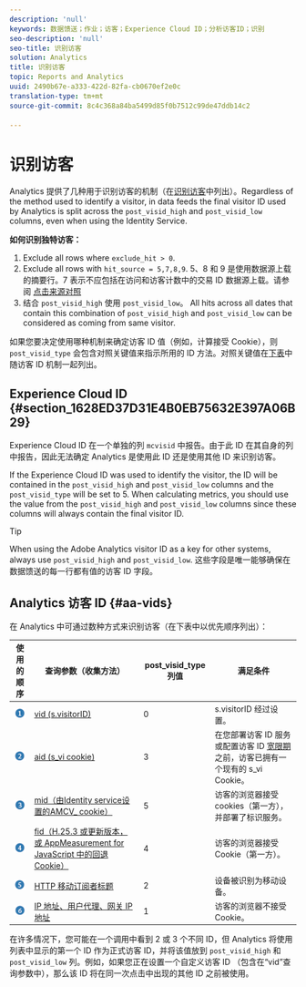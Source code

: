 ```yaml
---
description: 'null'
keywords: 数据馈送；作业；访客；Experience Cloud ID；分析访客ID；识别
seo-description: 'null'
seo-title: 识别访客
solution: Analytics
title: 识别访客
topic: Reports and Analytics
uuid: 2490b67e-a333-422d-82fa-cb0670ef2e0c
translation-type: tm+mt
source-git-commit: 8c4c368a84ba5499d85f0b7512c99de47ddb14c2

---
```



# 识别访客

Analytics 提供了几种用于识别访客的机制（在[识别访客](/help/export/analytics-data-feed/c-df-contents/datafeeds-visid.md)中列出）。Regardless of the method used to identify a visitor, in data feeds the final visitor ID used by Analytics is split across the `post_visid_high` and `post_visid_low` columns, even when using the Identity Service.

**如何识别独特访客：**

1. Exclude all rows where `exclude_hit > 0`.
1. Exclude all rows with `hit_source = 5,7,8,9`. 5、8 和 9 是使用数据源上载的摘要行。7 表示不应包括在访问和访客计数中的交易 ID 数据源上载。请参阅 [点击来源对照](/help/export/analytics-data-feed/c-df-contents/datafeeds-hit-source.md)
1. 结合 `post_visid_high` 使用 `post_visid_low`。 All hits across all dates that contain this combination of `post_visid_high` and `post_visid_low` can be considered as coming from same visitor.

如果您要决定使用哪种机制来确定访客 ID 值（例如，计算接受 Cookie），则 `post_visid_type` 会包含对照关键值来指示所用的 ID 方法。对照关键值在[下表](/help/export/analytics-data-feed/c-df-contents/datafeeds-visid.md#aa-vids)中随访客 ID 机制一起列出。

## Experience Cloud ID {#section_1628ED37D31E4B0EB75632E397A06B29}

Experience Cloud ID 在一个单独的列 `mcvisid` 中报告。由于此 ID 在其自身的列中报告，因此无法确定 Analytics 是使用此 ID 还是使用其他 ID 来识别访客。

If the Experience Cloud ID was used to identify the visitor, the ID will be contained in the `post_visid_high` and `post_visid_low` columns and the `post_visid_type` will be set to 5. When calculating metrics, you should use the value from the `post_visid_high` and `post_visid_low` columns since these columns will always contain the final visitor ID.

>[!TIP]
>
> When using the Adobe Analytics visitor ID as a key for other systems, always use `post_visid_high` and `post_visid_low`. 这些字段是唯一能够确保在数据馈送的每一行都有值的访客 ID 字段。

## Analytics 访客 ID {#aa-vids}

在 Analytics 中可通过数种方式来识别访客（在下表中以优先顺序列出）：

| 使用的顺序 | 查询参数（收集方法） | post_visid_type 列值 | 满足条件 |
|---|---|---|---|
| ![](assets/step1_icon.png) | [vid (s.visitorID)](https://marketing.adobe.com/resources/help/en_US/sc/implement/visid_custom.html) | 0 | s.visitorID 经过设置。 |
| ![](assets/step2_icon.png) | [aid (s_vi cookie)](https://marketing.adobe.com/resources/help/en_US/sc/implement/visid_analytics.html) | 3 | 在您部署访客 ID 服务或配置访客 ID [宽限期](https://marketing.adobe.com/resources/help/en_US/mcvid/mcvid_grace_period.html)之前，访客已拥有一个现有的 s_vi Cookie。 |
| ![](assets/step3_icon.png) | [mid（由Identity service设置的AMCV_ cookie）](https://marketing.adobe.com/resources/help/en_US/mcvid/) | 5 | 访客的浏览器接受cookies（第一方），并部署了标识服务。 |
| ![](assets/step4_icon.png) | [fid（H.25.3 或更新版本，或 AppMeasurement for JavaScript 中的回退 Cookie）](https://marketing.adobe.com/resources/help/en_US/sc/implement/visid_fallback.html) | 4 | 访客的浏览器接受 Cookie（第一方）。 |
| ![](assets/step5_icon.png) | [HTTP 移动订阅者标题](https://marketing.adobe.com/resources/help/en_US/sc/implement/visid_mobile.html) | 2 | 设备被识别为移动设备。 |
| ![](assets/step6_icon.png) | [IP 地址、用户代理、网关 IP 地址](https://marketing.adobe.com/resources/help/en_US/sc/implement/visid_fallback.html) | 1 | 访客的浏览器不接受 Cookie。 |

在许多情况下，您可能在一个调用中看到 2 或 3 个不同 ID，但 Analytics 将使用列表中显示的第一个 ID 作为正式访客 ID，并将该值放到 `post_visid_high` 和 `post_visid_low` 列。例如，如果您正在设置一个自定义访客 ID （包含在“vid”查询参数中），那么该 ID 将在同一次点击中出现的其他 ID 之前被使用。
